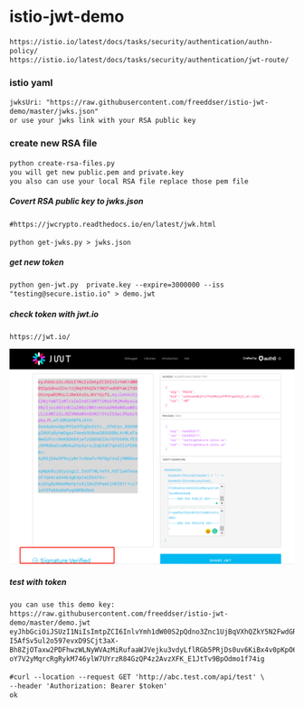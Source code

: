 # istio-jwt-demo
    https://istio.io/latest/docs/tasks/security/authentication/authn-policy/
    https://istio.io/latest/docs/tasks/security/authentication/jwt-route/

### istio yaml
    jwksUri: "https://raw.githubusercontent.com/freeddser/istio-jwt-demo/master/jwks.json"
    or use your jwks link with your RSA public key

### create new RSA file
    python create-rsa-files.py
    you will get new public.pem and private.key
    you also can use your local RSA file replace those pem file
##### Covert RSA public key to jwks.json
    #https://jwcrypto.readthedocs.io/en/latest/jwk.html

    python get-jwks.py > jwks.json


       
##### get new token
    python gen-jwt.py  private.key --expire=3000000 --iss "testing@secure.istio.io" > demo.jwt

##### check token with jwt.io
    https://jwt.io/
![img.png](img.png)
##### test with token
    you can use this demo key:
    https://raw.githubusercontent.com/freeddser/istio-jwt-demo/master/demo.jwt
    eyJhbGciOiJSUzI1NiIsImtpZCI6InlvYmh1dW00S2pQdno3Znc1UjBqVXhQZkY5N2FwdGRYaklfdXQtcnpaR2MiLCJ0eXAiOiJKV1QifQ.eyJleHAiOjE2NjYwNDk5NjcsImlhdCI6MTY2MzA0OTk2NywiaXNzIjoidGVzdGluZ0BzZWN1cmUuaXN0aW8uaW8iLCJzdWIiOiJ0ZXN0aW5nQHNlY3VyZS5pc3Rpby5pbyJ9.WYWzOooQdggf5j7mhjtA2IWWMuCGhs-I5AfSv5ul2o597evxD9SCjt3aX-Bh8ZjOTaxw2PDFhwzWLNyWVAzMiRufaaWJVejku3vdyLflRGb5PRjDs0uv6KiBx4v0pKpO6lPJSalIX4iZ1Q9wJZtBmpniDxPyS_Yv7E1d3FFGlHfbljZxVSKduQziDndJy1L3pl5Bxdv0cZynn0FaX8Xw8HHzwwxWzH2KWoSRBK1Ca6coNfVm1fqgW3CuRYaEqFsYk8eqaYoBfFc2LfZomhHhda-oY7V2yMqrcRgRykM746ylW7UYrzR84GzQP4z2AvzXFK_E1JtTv9BpOdmo1f74ig

    #curl --location --request GET 'http://abc.test.com/api/test' \
    --header 'Authorization: Bearer $token'
    ok